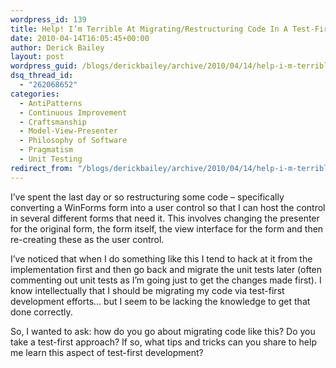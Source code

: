 ```yaml
---
wordpress_id: 139
title: Help! I’m Terrible At Migrating/Restructuring Code In A Test-First Manner
date: 2010-04-14T16:05:45+00:00
author: Derick Bailey
layout: post
wordpress_guid: /blogs/derickbailey/archive/2010/04/14/help-i-m-terrible-at-migrating-restructuring-code-in-a-test-first-manner.aspx
dsq_thread_id:
  - "262068652"
categories:
  - AntiPatterns
  - Continuous Improvement
  - Craftsmanship
  - Model-View-Presenter
  - Philosophy of Software
  - Pragmatism
  - Unit Testing
redirect_from: "/blogs/derickbailey/archive/2010/04/14/help-i-m-terrible-at-migrating-restructuring-code-in-a-test-first-manner.aspx/"
---
```

I’ve spent the last day or so restructuring some code – specifically converting a WinForms form into a user control so that I can host the control in several different forms that need it. This involves changing the presenter for the original form, the form itself, the view interface for the form and then re-creating these as the user control. 

I’ve noticed that when I do something like this I tend to hack at it from the implementation first and then go back and migrate the unit tests later (often commenting out unit tests as I’m going just to get the changes made first). I know intellectually that I should be migrating my code via test-first development efforts… but I seem to be lacking the knowledge to get that done correctly.

So, I wanted to ask: how do you go about migrating code like this? Do you take a test-first approach? If so, what tips and tricks can you share to help me learn this aspect of test-first development?